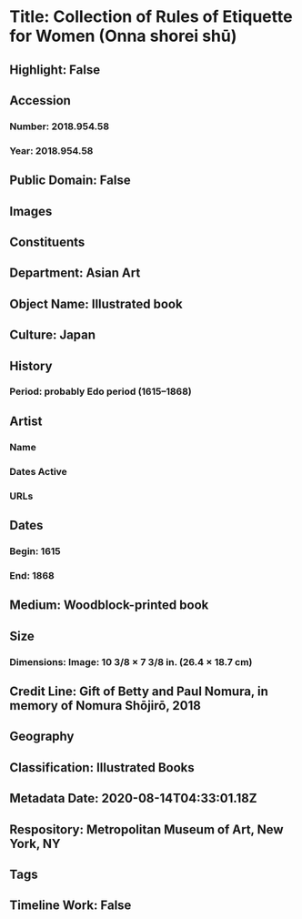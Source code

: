 # Title: Collection of Rules of Etiquette for Women (Onna shorei shū)
## Highlight: False
## Accession
### Number: 2018.954.58
### Year: 2018.954.58
## Public Domain: False
## Images
## Constituents
## Department: Asian Art
## Object Name: Illustrated book
## Culture: Japan
## History
### Period: probably Edo period (1615–1868)
## Artist
### Name
### Dates Active
### URLs
## Dates
### Begin: 1615
### End: 1868
## Medium: Woodblock-printed book
## Size
### Dimensions: Image: 10 3/8 × 7 3/8 in. (26.4 × 18.7 cm)
## Credit Line: Gift of Betty and Paul Nomura, in memory of Nomura Shōjirō, 2018
## Geography
## Classification: Illustrated Books
## Metadata Date: 2020-08-14T04:33:01.18Z
## Respository: Metropolitan Museum of Art, New York, NY
## Tags
## Timeline Work: False